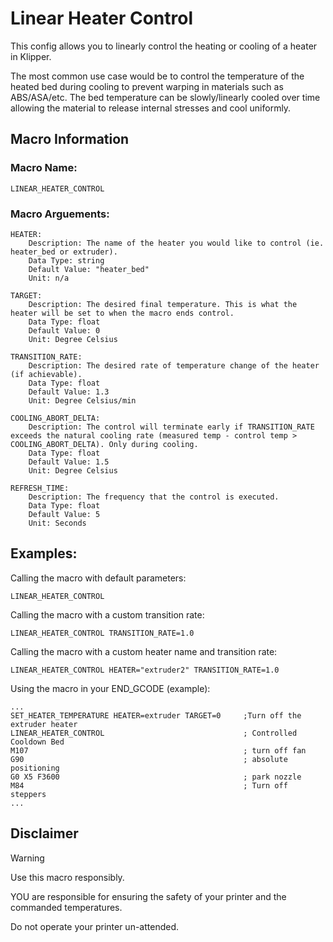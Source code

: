 # Linear Heater Control
This config allows you to linearly control the heating or cooling of a heater in Klipper.

The most common use case would be to control the temperature of the heated bed during cooling to prevent warping in materials such as ABS/ASA/etc.
The bed temperature can be slowly/linearly cooled over time allowing the material to release internal stresses and cool uniformly.

## Macro Information
### Macro Name: 
    LINEAR_HEATER_CONTROL

### Macro Arguements:
    HEATER:
        Description: The name of the heater you would like to control (ie. heater_bed or extruder).
        Data Type: string
        Default Value: "heater_bed"
        Unit: n/a
        
    TARGET:
        Description: The desired final temperature. This is what the heater will be set to when the macro ends control.
        Data Type: float
        Default Value: 0
        Unit: Degree Celsius

    TRANSITION_RATE:
        Description: The desired rate of temperature change of the heater (if achievable).
        Data Type: float
        Default Value: 1.3
        Unit: Degree Celsius/min

    COOLING_ABORT_DELTA:
        Description: The control will terminate early if TRANSITION_RATE exceeds the natural cooling rate (measured temp - control temp > COOLING_ABORT_DELTA). Only during cooling.
        Data Type: float
        Default Value: 1.5
        Unit: Degree Celsius

    REFRESH_TIME:
        Description: The frequency that the control is executed.
        Data Type: float
        Default Value: 5
        Unit: Seconds

## Examples:
Calling the macro with default parameters:

    LINEAR_HEATER_CONTROL

Calling the macro with a custom transition rate:

    LINEAR_HEATER_CONTROL TRANSITION_RATE=1.0

Calling the macro with a custom heater name and transition rate:

    LINEAR_HEATER_CONTROL HEATER="extruder2" TRANSITION_RATE=1.0

Using the macro in your END_GCODE (example):

    ...
    SET_HEATER_TEMPERATURE HEATER=extruder TARGET=0     ;Turn off the extruder heater
    LINEAR_HEATER_CONTROL                               ; Controlled Cooldown Bed
    M107                                                ; turn off fan
    G90                                                 ; absolute positioning
    G0 X5 F3600                                         ; park nozzle
    M84                                                 ; Turn off steppers
    ...

## Disclaimer

> [!WARNING]
> Use this macro responsibly.
> 
> YOU are responsible for ensuring the safety of your printer and the commanded temperatures.
> 
> Do not operate your printer un-attended.

